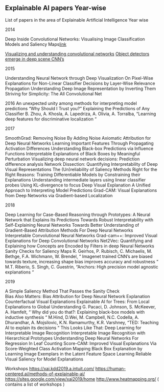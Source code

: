 ## Explainable AI papers Year-wise
List of papers in the area of Explainable Artificial Intelligence Year wise


2014 


Deep Inside Convolutional Networks: Visualising Image Classification Models and Saliency Maps[link](https://arxiv.org/pdf/1312.6034.pdf)

[Visualizing and understanding convolutional networks](https://arxiv.org/pdf/1311.2901.pdf)
[Object detectors emerge in deep scene CNN’s](https://arxiv.org/abs/1412.6856)

2015

Understanding Neural Network through Deep Visualization
On Pixel-Wise Explanations for Non-Linear Classifier Decisions by Layer-Wise Relevance Propagation
Understanding Deep Image Representation by Inverting Them
Striving for Simplicity: The All Convolutional Net

2016
An unexpected unity among methods for interpreting model predictions
“Why Should I Trust you?” Explaining the Predictions of Any Classifier
B. Zhou, A. Khosla, A. Lapedriza, A. Olivia, A. Torralba, “Learning deep features for discriminative localization “

2017

SmoothGrad: Removing Noise By Adding Noise
Axiomatic Attribution for Deep Neural Networks
Learning Important Features Through Propagating Activation Differences
Understanding Black-box Predictions via Influence Functions
Interpretable Explanations of Black Boxes by Meaningful Perturbation
Visualizing deep neural network decisions: Prediction difference analysis
Network Dissection: Quantifying Interpretability of Deep Visual Representations
The (Un)reliability of Saliency Methods
Right for the Right Reasons: Training Differentiable Models by Constraining their Explanations
Understanding intermediate layers using linear classifier probes
Using KL-divergence to focus Deep Visual Explanation
A Unified Approach to Interpreting Model Predictions
Grad-CAM: Visual Explanations from Deep Networks via Gradient-based Localization

2018

Deep Learning for Case-Based Reasoning through Prototypes: A Neural Network that Explains Its Predictions
Towards Robust Interpretability with Self-Explaining Neural Networks
Towards Better Understanding of Gradient-Based Attribution Methods For Deep Neural 
Networks
Interpretable Convolutional Neural Networks
Grad-cam++: Improved Visual Explanations for Deep Convolutional Networks
Net2Vec: Quantifying and Explaining how Concepts are Encoded by Filters in deep Neural Networks
Sanity Checks for Saliency Maps
R. Geirhos, P. Rubisch, C. Michaelis, M. Bethge, F.A. Wichmann, W. Brendel, “ Imagenet trained CNN’s are biased towards texture, increasing shape bias improves accuracy and robustness “
M.T. Riberio, S. Singh, C. Guestrin, “Anchors: High precision model agnostic explanations “


2019

A Simple Saliency Method That Passes the Sanity Check  
Bias Also Matters: Bias Attribution for Deep Neural Network Explanation
Counterfactual Visual Explanations
Explainable AI for Trees: From Local Explanations to Global Understanding
G. Pacaci, D. Johnson, S. McKeever, A. Hamfelt, “ Why did you do that?: Explaining black-box models with inductive synthesis “
M.Hind, D.Wei, M. Campbell, N.C. Codella, A. Dhurandhar, A. Mojsilovic, K.N. Ramamurthy, K.R. Varshney, “TED: Teaching AI to explain its decisions “
This Looks Like That: Deep Learning for Interpretable Image Recognition 
Interpretable Image Recognition with Hierarchical Prototypes
Understanding Deep Neural Networks For Regression In Leaf Counting
Score-CAM: Improved Visual Explanations Via Score-Weighted Class Activation Mapping 
 Black Box Explanation by Learning Image Exemplars in the Latent Feature Space
Learning Reliable Visual Saliency for Model Explanations 


Workshops
https://xai.kdd2019.a.intuit.com/
https://human-centered.ai/methods-of-explainable-ai/
https://sites.google.com/view/xai2019/home
http://www.heatmapping.org/ ( contains a list of workshops )



